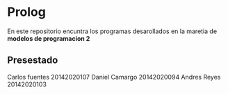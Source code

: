 # Prolog

En este repositorio encuntra los programas 
desarollados en la maretia de 
**modelos de programacion 2**

## Presestado

Carlos fuentes   20142020107
Daniel Camargo   20142020094
Andres Reyes     20142020103

